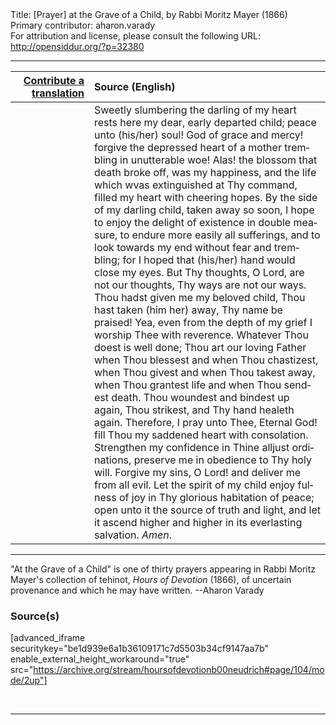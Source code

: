 <html>
<head></head>
<body>
Title: [Prayer] at the Grave of a Child, by Rabbi Moritz Mayer (1866)<br />
Primary contributor: aharon.varady<br />
For attribution and license, please consult the following URL: <a href="http://opensiddur.org/?p=32380">http://opensiddur.org/?p=32380</a>
<p />
<hr />

<table style="margin-left: auto;margin-right: auto;" class="draggable">
<thead><tr><th id="x" style="text-align: right;"><a href="/contributing/upload/">Contribute a translation</a></th><th style="text-align: left;">Source (English)</th></tr></thead>
<tbody>
<tr><td style="vertical-align:top;" width="25%">
<div class="liturgy" lang="he">

</span></div></td>
 
<td style="vertical-align:top;">
<div class="english" lang="en">
Sweetly slumbering the darling of my heart rests here my dear, early departed child; peace unto <span class="instruction">(his/her)</span> soul! God of grace and mercy! forgive the depressed heart of a mother trembling in unutterable woe! Alas! the blossom that death broke off, was my happiness, and the life which wvas extinguished at Thy command, filled my heart with cheering hopes. By the side of my darling child, taken away so soon, I hope to enjoy the delight of existence in double measure, to endure more easily all sufferings, and to look towards my end without fear and trembling; for I hoped that <span class="instruction">(his/her)</span> hand would close my eyes. But Thy thoughts, O Lord, are not our thoughts, Thy ways are not our ways. Thou hadst given me my beloved child, Thou hast taken (him her) away, Thy name be praised! Yea, even from the depth of my grief I worship Thee with reverence. Whatever Thou doest is well done; Thou art our loving Father when Thou blessest and when Thou chastizest, when Thou givest and when Thou takest away, when Thou grantest life and when Thou sendest death. Thou woundest and bindest up again, Thou strikest, and Thy hand healeth again. Therefore, I pray unto Thee, Eternal God! fill Thou my saddened heart with consolation. Strengthen my confidence in Thine alljust ordinations, preserve me in obedience to Thy holy will. Forgive my sins, O Lord! and deliver me from all evil. Let the spirit of my child enjoy fulness of joy in Thy glorious habitation of peace; open unto it the source of truth and light, and let it ascend higher and higher in its everlasting salvation. <em>Amen</em>. 
</div></td></tr>
</tbody></table>

<hr />

"At the Grave of a Child" is one of thirty prayers appearing in Rabbi Moritz Mayer's collection of tehinot, <em>Hours of Devotion</em> (1866), of uncertain provenance and which he may have written. --Aharon Varady

<h3>Source(s)</h3>

[advanced_iframe securitykey="be1d939e6a1b36109171c7d5503b34cf9147aa7b" enable_external_height_workaround="true" src="https://archive.org/stream/hoursofdevotionb00neudrich#page/104/mode/2up"]

&nbsp;

<hr />

&nbsp;
</body>
</html>